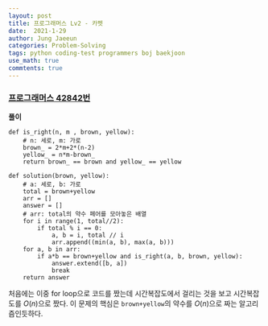 ```yaml
---
layout: post
title: 프로그래머스 Lv2 - 카펫
date:  2021-1-29
author: Jung Jaeeun
categories: Problem-Solving
tags: python coding-test programmers boj baekjoon
use_math: true
commtents: true
---
```


### [프로그래머스 42842번](https://programmers.co.kr/learn/courses/30/lessons/42842)

**풀이**

```python3
def is_right(n, m , brown, yellow):
    # n: 세로, m: 가로
    brown_ = 2*m+2*(n-2)
    yellow_ = n*m-brown_
    return brown_ == brown and yellow_ == yellow

def solution(brown, yellow):
    # a: 세로, b: 가로
    total = brown+yellow
    arr = []
    answer = []
    # arr: total의 약수 페어를 모아놓은 배열
    for i in range(1, total//2):
        if total % i == 0:
            a, b = i, total // i
            arr.append((min(a, b), max(a, b)))
    for a, b in arr:
        if a*b == brown+yellow and is_right(a, b, brown, yellow):
            answer.extend([b, a])
            break
    return answer
```

처음에는 이중 for loop으로 코드를 짰는데 시간복잡도에서 걸리는 것을 보고 시간복잡도를 $O(n)$으로 짰다. 이 문제의 핵심은 ```brown+yellow```의 약수를 $O(n)$으로 짜는 알고리즘인듯하다.